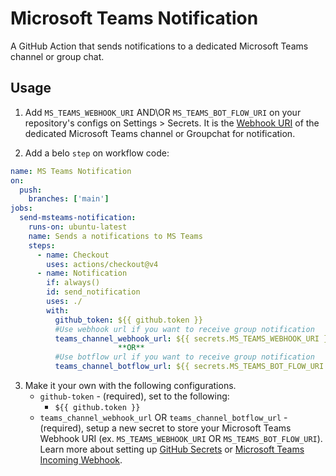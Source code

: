 # Microsoft Teams Notification 
A GitHub Action that sends notifications to a dedicated Microsoft Teams channel or group chat.

## Usage
1. Add `MS_TEAMS_WEBHOOK_URI` AND\OR `MS_TEAMS_BOT_FLOW_URI` on your repository's configs on Settings > Secrets. It is the [Webhook URI](https://docs.microsoft.com/en-us/microsoftteams/platform/webhooks-and-connectors/how-to/add-incoming-webhook) of the dedicated Microsoft Teams channel or Groupchat for notification.

2) Add a belo `step` on workflow code:

```yaml
name: MS Teams Notification
on:
  push:
    branches: ['main']
jobs:
  send-msteams-notification:
    runs-on: ubuntu-latest
    name: Sends a notifications to MS Teams
    steps:
      - name: Checkout
        uses: actions/checkout@v4
      - name: Notification
        if: always()
        id: send_notification
        uses: ./
        with:
          github_token: ${{ github.token }}
          #Use webhook url if you want to receive group notification 
          teams_channel_webhook_url: ${{ secrets.MS_TEAMS_WEBHOOK_URI }}
                        **OR**
          #Use botflow url if you want to receive group notification 
          teams_channel_botflow_url: ${{ secrets.MS_TEAMS_BOT_FLOW_URI }}

```

3. Make it your own with the following configurations.
   - `github-token` - (required), set to the following:
     - `${{ github.token }}`
   - `teams_channel_webhook_url` OR `teams_channel_botflow_url` - (required), setup a new secret to store your Microsoft Teams Webhook URI (ex. `MS_TEAMS_WEBHOOK_URI` OR `MS_TEAMS_BOT_FLOW_URI`). Learn more about setting up [GitHub Secrets](https://help.github.com/en/actions/configuring-and-managing-workflows/creating-and-storing-encrypted-secrets) or [Microsoft Teams Incoming Webhook](https://docs.microsoft.com/en-us/microsoftteams/platform/webhooks-and-connectors/how-to/add-incoming-webhook).
   
